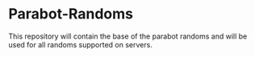 Parabot-Randoms
===============

This repository will contain the base of the parabot randoms and will be used for all randoms supported on servers.
